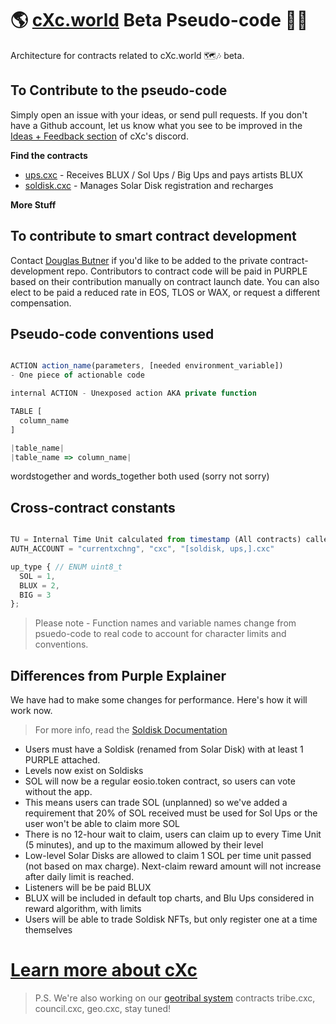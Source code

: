 # 🌎 [cXc.world](https://cxc.world) Beta Pseudo-code 👨‍💻
Architecture for contracts related to cXc.world 🗺🎶 beta. 

## To Contribute to the pseudo-code
Simply open an issue with your ideas, or send pull requests. If you don't have a Github account, let us know what you see to be improved in the [Ideas + Feedback section](https://discord.gg/7MWFcYFjHz) of cXc's discord. 

**Find the contracts** 
- [ups.cxc](pseudo-contracts/ups.cxc.js) - Receives BLUX / Sol Ups / Big Ups and pays artists BLUX
- [soldisk.cxc](pseudo-contracts/soldisk.cxc.js) - Manages Solar Disk registration and recharges


**More Stuff**



## To contribute to smart contract development
Contact [Douglas Butner](mailto:douglas@cxc.world) if you'd like to be added to the private contract-development repo. Contributors to contract code will be paid in PURPLE based on their contribution manually on contract launch date. You can also elect to be paid a reduced rate in EOS, TLOS or WAX, or request a different compensation.


## Pseudo-code conventions used
```js

ACTION action_name(parameters, [needed environment_variable])
- One piece of actionable code

internal ACTION - Unexposed action AKA private function

TABLE [
  column_name
]

|table_name|
|table_name => column_name|

```
wordstogether and words_together both used (sorry not sorry)


## Cross-contract constants 

```js

TU = Internal Time Unit calculated from timestamp (All contracts) called timeunit in final code
AUTH_ACCOUNT = "currentxchng", "cxc", "[soldisk, ups,].cxc"

up_type { // ENUM uint8_t 
  SOL = 1,
  BLUX = 2,
  BIG = 3
};

```

> Please note - Function names and variable names change from psuedo-code to real code to account for character limits and conventions.


## Differences from Purple Explainer
We have had to make some changes for performance. Here's how it will work now.

> For more info, read the [Soldisk Documentation](https://github.com/currentxchange/purple-explainer/blob/master/Soldisk.md)

- Users must have a Soldisk (renamed from Solar Disk) with at least 1 PURPLE attached. 
- Levels now exist on Soldisks
- SOL will now be a regular eosio.token contract, so users can vote without the app. 
- This means users can trade SOL (unplanned) so we've added a requirement that 20% of SOL received must be used for Sol Ups or the user won't be able to claim more SOL 
- There is no 12-hour wait to claim, users can claim up to every Time Unit (5 minutes), and up to the maximum allowed by their level
- Low-level Solar Disks are allowed to claim 1 SOL per time unit passed (not based on  max charge). Next-claim reward amount will not increase after daily limit is reached. 
- Listeners will be be paid BLUX
- BLUX will be included in default top charts, and Blu Ups considered in reward algorithm, with limits
- Users will be able to trade Soldisk NFTs, but only register one at a time themselves

# [Learn more about cXc](https://linktr.ee/cxc.world)

> P.S. We're also working on our [geotribal system](https://github.com/dougbutner/web-4#geosocial-systems-geotribes--geodomains) contracts tribe.cxc, council.cxc, geo.cxc, stay tuned! 
